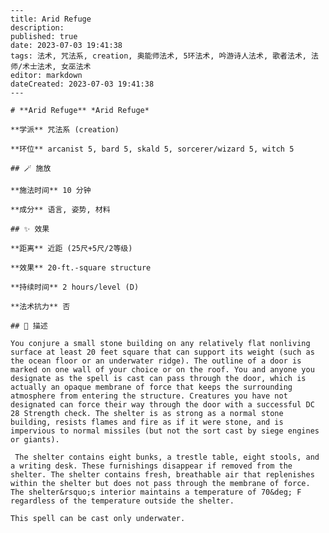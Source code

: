 
    ---
    title: Arid Refuge
    description: 
    published: true
    date: 2023-07-03 19:41:38
    tags: 法术, 咒法系, creation, 奥能师法术, 5环法术, 吟游诗人法术, 歌者法术, 法师/术士法术, 女巫法术
    editor: markdown
    dateCreated: 2023-07-03 19:41:38
    ---

    # **Arid Refuge** *Arid Refuge*

    **学派** 咒法系 (creation) 

    **环位** arcanist 5, bard 5, skald 5, sorcerer/wizard 5, witch 5

    ## 🪄 施放

    **施法时间** 10 分钟

    **成分** 语言, 姿势, 材料

    ## ✨ 效果  

    **距离** 近距 (25尺+5尺/2等级) 

    **效果** 20-ft.-square structure 

    **持续时间** 2 hours/level (D) 

    **法术抗力** 否

    ## 📖 描述

    You conjure a small stone building on any relatively flat nonliving surface at least 20 feet square that can support its weight (such as the ocean floor or an underwater ridge). The outline of a door is marked on one wall of your choice or on the roof. You and anyone you designate as the spell is cast can pass through the door, which is actually an opaque membrane of force that keeps the surrounding atmosphere from entering the structure. Creatures you have not designated can force their way through the door with a successful DC 28 Strength check. The shelter is as strong as a normal stone building, resists flames and fire as if it were stone, and is impervious to normal missiles (but not the sort cast by siege engines or giants).

     The shelter contains eight bunks, a trestle table, eight stools, and a writing desk. These furnishings disappear if removed from the shelter. The shelter contains fresh, breathable air that replenishes within the shelter but does not pass through the membrane of force. The shelter&rsquo;s interior maintains a temperature of 70&deg; F regardless of the temperature outside the shelter.

    This spell can be cast only underwater.
    